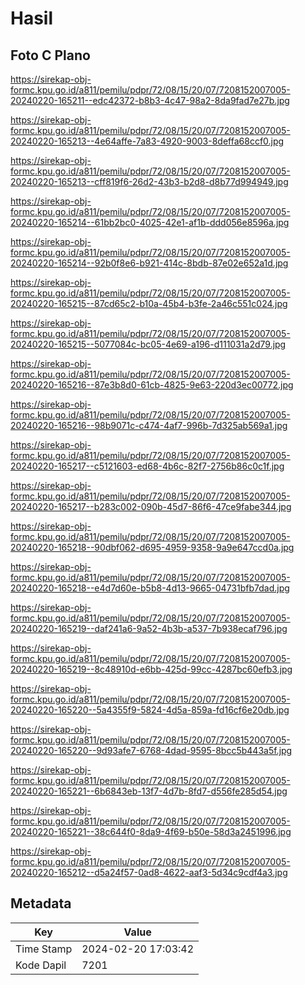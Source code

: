 # Hasil

## Foto C Plano

https://sirekap-obj-formc.kpu.go.id/a811/pemilu/pdpr/72/08/15/20/07/7208152007005-20240220-165211--edc42372-b8b3-4c47-98a2-8da9fad7e27b.jpg

https://sirekap-obj-formc.kpu.go.id/a811/pemilu/pdpr/72/08/15/20/07/7208152007005-20240220-165213--4e64affe-7a83-4920-9003-8deffa68ccf0.jpg

https://sirekap-obj-formc.kpu.go.id/a811/pemilu/pdpr/72/08/15/20/07/7208152007005-20240220-165213--cff819f6-26d2-43b3-b2d8-d8b77d994949.jpg

https://sirekap-obj-formc.kpu.go.id/a811/pemilu/pdpr/72/08/15/20/07/7208152007005-20240220-165214--61bb2bc0-4025-42e1-af1b-ddd056e8596a.jpg

https://sirekap-obj-formc.kpu.go.id/a811/pemilu/pdpr/72/08/15/20/07/7208152007005-20240220-165214--92b0f8e6-b921-414c-8bdb-87e02e652a1d.jpg

https://sirekap-obj-formc.kpu.go.id/a811/pemilu/pdpr/72/08/15/20/07/7208152007005-20240220-165215--87cd65c2-b10a-45b4-b3fe-2a46c551c024.jpg

https://sirekap-obj-formc.kpu.go.id/a811/pemilu/pdpr/72/08/15/20/07/7208152007005-20240220-165215--5077084c-bc05-4e69-a196-d111031a2d79.jpg

https://sirekap-obj-formc.kpu.go.id/a811/pemilu/pdpr/72/08/15/20/07/7208152007005-20240220-165216--87e3b8d0-61cb-4825-9e63-220d3ec00772.jpg

https://sirekap-obj-formc.kpu.go.id/a811/pemilu/pdpr/72/08/15/20/07/7208152007005-20240220-165216--98b9071c-c474-4af7-996b-7d325ab569a1.jpg

https://sirekap-obj-formc.kpu.go.id/a811/pemilu/pdpr/72/08/15/20/07/7208152007005-20240220-165217--c5121603-ed68-4b6c-82f7-2756b86c0c1f.jpg

https://sirekap-obj-formc.kpu.go.id/a811/pemilu/pdpr/72/08/15/20/07/7208152007005-20240220-165217--b283c002-090b-45d7-86f6-47ce9fabe344.jpg

https://sirekap-obj-formc.kpu.go.id/a811/pemilu/pdpr/72/08/15/20/07/7208152007005-20240220-165218--90dbf062-d695-4959-9358-9a9e647ccd0a.jpg

https://sirekap-obj-formc.kpu.go.id/a811/pemilu/pdpr/72/08/15/20/07/7208152007005-20240220-165218--e4d7d60e-b5b8-4d13-9665-04731bfb7dad.jpg

https://sirekap-obj-formc.kpu.go.id/a811/pemilu/pdpr/72/08/15/20/07/7208152007005-20240220-165219--daf241a6-9a52-4b3b-a537-7b938ecaf796.jpg

https://sirekap-obj-formc.kpu.go.id/a811/pemilu/pdpr/72/08/15/20/07/7208152007005-20240220-165219--8c48910d-e6bb-425d-99cc-4287bc60efb3.jpg

https://sirekap-obj-formc.kpu.go.id/a811/pemilu/pdpr/72/08/15/20/07/7208152007005-20240220-165220--5a4355f9-5824-4d5a-859a-fd16cf6e20db.jpg

https://sirekap-obj-formc.kpu.go.id/a811/pemilu/pdpr/72/08/15/20/07/7208152007005-20240220-165220--9d93afe7-6768-4dad-9595-8bcc5b443a5f.jpg

https://sirekap-obj-formc.kpu.go.id/a811/pemilu/pdpr/72/08/15/20/07/7208152007005-20240220-165221--6b6843eb-13f7-4d7b-8fd7-d556fe285d54.jpg

https://sirekap-obj-formc.kpu.go.id/a811/pemilu/pdpr/72/08/15/20/07/7208152007005-20240220-165221--38c644f0-8da9-4f69-b50e-58d3a2451996.jpg

https://sirekap-obj-formc.kpu.go.id/a811/pemilu/pdpr/72/08/15/20/07/7208152007005-20240220-165212--d5a24f57-0ad8-4622-aaf3-5d34c9cdf4a3.jpg


## Metadata

| Key        | Value               |
| ---------- | ------------------- |
| Time Stamp | 2024-02-20 17:03:42 |
| Kode Dapil | 7201                |



